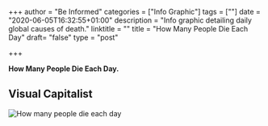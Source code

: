 +++
author = "Be Informed"
categories = ["Info Graphic"]
tags = [""]
date = "2020-06-05T16:32:55+01:00"
description = "Info graphic detailing daily global causes of death."
linktitle = ""
title = "How Many People Die Each Day"
draft= "false"
type = "post"

+++

**How Many People Die Each Day.**

## Visual Capitalist

![How many people die each day](../ims/HowManyPeopleDieEachDay.jpg)
